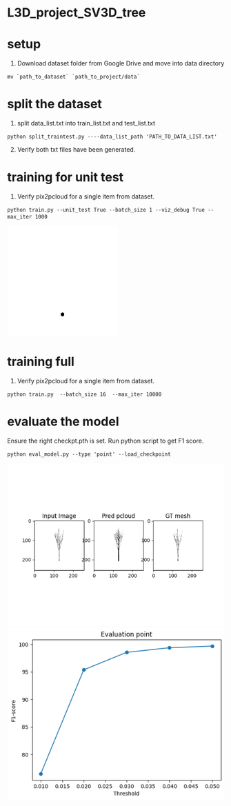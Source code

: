 # L3D_project_SV3D_tree


# setup
1. Download dataset folder from Google Drive and move into data directory
```
mv `path_to_dataset` `path_to_project/data`
```

# split the dataset
1. split data_list.txt into train_list.txt and test_list.txt
```
python split_traintest.py ----data_list_path 'PATH_TO_DATA_LIST.txt'
```
2. Verify both txt files have been generated.


# training for unit test
1. Verify pix2pcloud for a single item from dataset.
```
python train.py --unit_test True --batch_size 1 --viz_debug True --max_iter 1000
```

![Motion from scripted interface](out/pcloud_iterations.gif)

# training full
1. Verify pix2pcloud for a single item from dataset.
```
python train.py  --batch_size 16  --max_iter 10000
```

# evaluate the model
Ensure the right checkpt.pth is set. Run python script to get F1 score.

```
python eval_model.py --type 'point' --load_checkpoint
```
![Motion from scripted interface](out/pred_train2.png)
![Motion from scripted interface](out/eval_point.png)